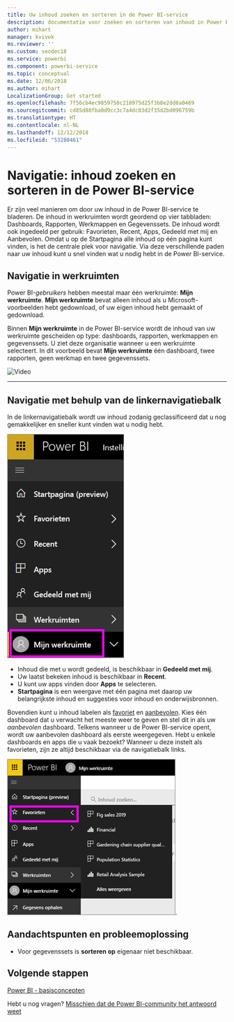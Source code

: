 ```yaml
---
title: Uw inhoud zoeken en sorteren in de Power BI-service
description: documentatie voor zoeken en sorteren van inhoud in Power BI-werkruimten
author: mihart
manager: kvivek
ms.reviewer: ''
ms.custom: seodec18
ms.service: powerbi
ms.component: powerbi-service
ms.topic: conceptual
ms.date: 12/06/2018
ms.author: mihart
LocalizationGroup: Get started
ms.openlocfilehash: 7f56cb4ec9859750c218975d25f3b8e2dd8a0469
ms.sourcegitcommit: cd85d88fba0d9cc3c7a4dc03d2f35d2bd096759b
ms.translationtype: HT
ms.contentlocale: nl-NL
ms.lasthandoff: 12/12/2018
ms.locfileid: "53280461"
---
```

# <a name="navigation-searching-finding-and-sorting-content-in-power-bi-service"></a>Navigatie: inhoud zoeken en sorteren in de Power BI-service
Er zijn veel manieren om door uw inhoud in de Power BI-service te bladeren. De inhoud in werkruimten wordt geordend op vier tabbladen: Dashboards, Rapporten, Werkmappen en Gegevenssets.  De inhoud wordt ook ingedeeld per gebruik: Favorieten, Recent, Apps, Gedeeld met mij en Aanbevolen. Omdat u op de Startpagina alle inhoud op één pagina kunt vinden, is het de centrale plek voor navigatie. Via deze verschillende paden naar uw inhoud kunt u snel vinden wat u nodig hebt in de Power BI-service.  

## <a name="navigation-within-workspaces"></a>Navigatie in werkruimten

Power BI-*gebruikers* hebben meestal maar één werkruimte: **Mijn werkruimte**. **Mijn werkruimte** bevat alleen inhoud als u Microsoft-voorbeelden hebt gedownload, of uw eigen inhoud hebt gemaakt of gedownload.  

Binnen **Mijn werkruimte** in de Power BI-service wordt de inhoud van uw werkruimte gescheiden op type: dashboards, rapporten, werkmappen en gegevenssets. U ziet deze organisatie wanneer u een werkruimte selecteert. In dit voorbeeld bevat **Mijn werkruimte** één dashboard, twee rapporten, geen werkmap en twee gegevenssets.

![Video](./media/end-user-search-sort/nav.gif)

________________________________________

## <a name="navigation-using-the-left-navbar"></a>Navigatie met behulp van de linkernavigatiebalk
In de linkernavigatiebalk wordt uw inhoud zodanig geclassificeerd dat u nog gemakkelijker en sneller kunt vinden wat u nodig hebt.  

![linkernavigatiebalk](./media/end-user-search-sort/power-bi-newnav2.png)


- Inhoud die met u wordt gedeeld, is beschikbaar in **Gedeeld met mij**.
- Uw laatst bekeken inhoud is beschikbaar in **Recent**. 
- U kunt uw apps vinden door **Apps** te selecteren.
- **Startpagina** is een weergave met één pagina met daarop uw belangrijkste inhoud en suggesties voor inhoud en onderwijsbronnen.

Bovendien kunt u inhoud labelen als [favoriet](end-user-favorite.md) en [aanbevolen](end-user-featured.md). Kies één dashboard dat u verwacht het meeste weer te geven en stel dit in als uw *aanbevolen* dashboard. Telkens wanneer u de Power BI-service opent, wordt uw aanbevolen dashboard als eerste weergegeven. Hebt u enkele dashboards en apps die u vaak bezoekt? Wanneer u deze instelt als favorieten, zijn ze altijd beschikbaar via de navigatiebalk links.

![Flyout Favorieten](./media/end-user-search-sort/power-bi-favorite-flyout.png).


## <a name="considerations-and-troubleshooting"></a>Aandachtspunten en probleemoplossing
* Voor gegevenssets is **sorteren op** eigenaar niet beschikbaar.

## <a name="next-steps"></a>Volgende stappen
[Power BI - basisconcepten](end-user-basic-concepts.md)

Hebt u nog vragen? [Misschien dat de Power BI-community het antwoord weet](http://community.powerbi.com/)